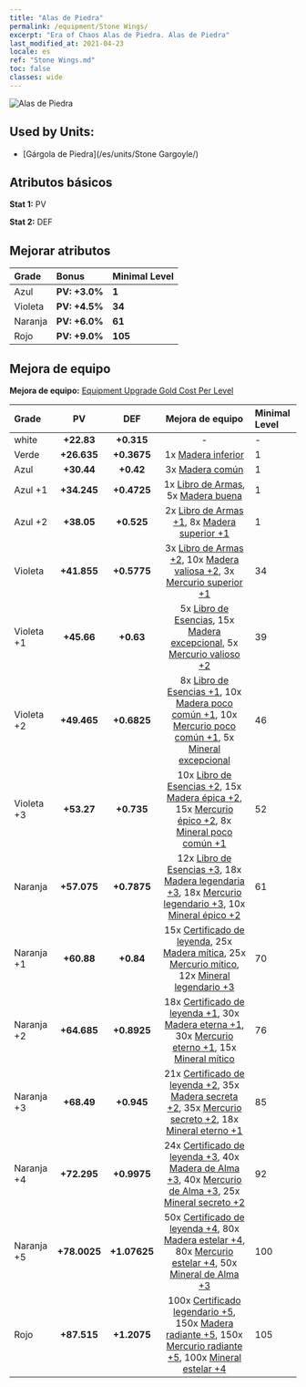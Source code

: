 ```yaml
---
title: "Alas de Piedra"
permalink: /equipment/Stone Wings/
excerpt: "Era of Chaos Alas de Piedra. Alas de Piedra"
last_modified_at: 2021-04-23
locale: es
ref: "Stone Wings.md"
toc: false
classes: wide
---
```


  ![Alas de Piedra](/images/e/e_6022.png)

## Used by Units:

* [Gárgola de Piedra](/es/units/Stone Gargoyle/) 


## Atributos básicos
 **Stat 1:** PV

 **Stat 2:** DEF

## Mejorar atributos

  |     Grade    |   Bonus | Minimal Level | 
  |:-------------|:--------|:--------------| 
  | Azul | **PV: +3.0%** | **1** | 
  | Violeta | **PV: +4.5%** | **34** | 
  | Naranja | **PV: +6.0%** | **61** | 
  | Rojo | **PV: +9.0%** | **105** | 


## Mejora de equipo
 **Mejora de equipo:** [Equipment Upgrade Gold Cost Per Level](/equipment/EquipmentUpgradeCostPerLevel/) 

  |          Grade      | PV | DEF | Mejora de equipo | Minimal Level |
  |:--------------------|:---------:|:---------:|:----------------:|:--------------|
  | white | **+22.83** | **+0.315** | - | - |
  | Verde | **+26.635** | **+0.3675** | 1x [Madera inferior](/ItemsES/mat_1/) | 1 |
  | Azul | **+30.44** | **+0.42** | 3x [Madera común](/ItemsES/mat_7/) | 1 |
  | Azul +1 | **+34.245** | **+0.4725** | 1x [Libro de Armas](/ItemsES/mat_18/), 5x [Madera buena](/ItemsES/mat_13/) | 1 |
  | Azul +2 | **+38.05** | **+0.525** | 2x [Libro de Armas +1](/ItemsES/mat_25/), 8x [Madera superior +1](/ItemsES/mat_20/) | 1 |
  | Violeta | **+41.855** | **+0.5775** | 3x [Libro de Armas +2](/ItemsES/mat_32/), 10x [Madera valiosa +2](/ItemsES/mat_27/), 3x [Mercurio superior +1](/ItemsES/mat_21/) | 34 |
  | Violeta +1 | **+45.66** | **+0.63** | 5x [Libro de Esencias](/ItemsES/mat_39/), 15x [Madera excepcional](/ItemsES/mat_34/), 5x [Mercurio valioso +2](/ItemsES/mat_28/) | 39 |
  | Violeta +2 | **+49.465** | **+0.6825** | 8x [Libro de Esencias +1](/ItemsES/mat_46/), 10x [Madera poco común +1](/ItemsES/mat_41/), 10x [Mercurio poco común +1](/ItemsES/mat_42/), 5x [Mineral excepcional](/ItemsES/mat_33/) | 46 |
  | Violeta +3 | **+53.27** | **+0.735** | 10x [Libro de Esencias +2](/ItemsES/mat_53/), 15x [Madera épica +2](/ItemsES/mat_48/), 15x [Mercurio épico +2](/ItemsES/mat_49/), 8x [Mineral poco común +1](/ItemsES/mat_40/) | 52 |
  | Naranja | **+57.075** | **+0.7875** | 12x [Libro de Esencias +3](/ItemsES/mat_60/), 18x [Madera legendaria +3](/ItemsES/mat_55/), 18x [Mercurio legendario +3](/ItemsES/mat_56/), 10x [Mineral épico +2](/ItemsES/mat_47/) | 61 |
  | Naranja +1 | **+60.88** | **+0.84** | 15x [Certificado de leyenda](/ItemsES/mat_67/), 25x [Madera mítica](/ItemsES/mat_62/), 25x [Mercurio mítico](/ItemsES/mat_63/), 12x [Mineral legendario +3](/ItemsES/mat_54/) | 70 |
  | Naranja +2 | **+64.685** | **+0.8925** | 18x [Certificado de leyenda +1](/ItemsES/mat_74/), 30x [Madera eterna +1](/ItemsES/mat_69/), 30x [Mercurio eterno +1](/ItemsES/mat_70/), 15x [Mineral mítico](/ItemsES/mat_61/) | 76 |
  | Naranja +3 | **+68.49** | **+0.945** | 21x [Certificado de leyenda +2](/ItemsES/mat_81/), 35x [Madera secreta +2](/ItemsES/mat_76/), 35x [Mercurio secreto +2](/ItemsES/mat_77/), 18x [Mineral eterno +1](/ItemsES/mat_68/) | 85 |
  | Naranja +4 | **+72.295** | **+0.9975** | 24x [Certificado de leyenda +3](/ItemsES/mat_88/), 40x [Madera de Alma +3](/ItemsES/mat_83/), 40x [Mercurio de Alma +3](/ItemsES/mat_84/), 25x [Mineral secreto +2](/ItemsES/mat_75/) | 92 |
  | Naranja +5 | **+78.0025** | **+1.07625** | 50x [Certificado de leyenda +4](/ItemsES/mat_95/), 80x [Madera estelar +4](/ItemsES/mat_90/), 80x [Mercurio estelar +4](/ItemsES/mat_91/), 50x [Mineral de Alma +3](/ItemsES/mat_82/) | 100 |
  | Rojo | **+87.515** | **+1.2075** | 100x [Certificado legendario +5](/ItemsES/mat_102/), 150x [Madera radiante +5](/ItemsES/mat_97/), 150x [Mercurio radiante +5](/ItemsES/mat_98/), 100x [Mineral estelar +4](/ItemsES/mat_89/) | 105 |

